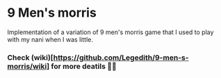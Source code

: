 # 9 Men's morris
Implementation of a variation of 9 men's morris game that I used to play with my nani when I was little.

### Check (wiki)[https://github.com/Legedith/9-men-s-morris/wiki] for more deatils 🕺🏼
